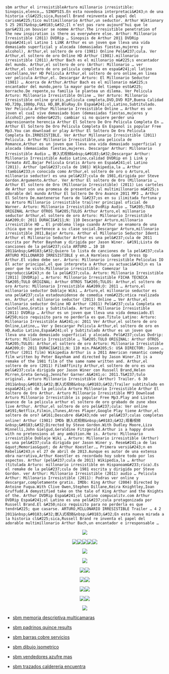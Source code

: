 
```
sbm arthur el irresistibleArturo millonario irresistible: Sinopsis,elenco,… SINOPSIS.En esta novedosa interpretaci&#243;n de una historia cl&#225;sica,Russell Brand reinventa el papel del carism&#225;tico multimillonario Arthur,un seductor. Arthur Wiktionary 5 25 2017&nbsp;&#0183;&#32;Il n’est pas rare aujourd’hui que le gar&#231;on bouvier se nomme Arthur.The irresistible penetration of the new inspiration is there as everywhere else. Arthur: Millonario Irresistible (2011) DVDRip … Sinopsis de Arthur 2011 DVDRip Espa&#241;ol Latino 1 LiNK Arthur es un joven que lleva una vida demasiado superficial y alocada (demasiadas fiestas,mujeres y alcohol), Arthur,el soltero de oro (1981) Online Pel&#237;cula. Ver Arthur,el soltero de oro Online HD Arthur (1981).millonario irresistible (2011).Arthur Bach es el millonario m&#225;s encantador del mundo. Arthur,el soltero de oro (Arthur: Millonario … ver Arthur,el soltero de oro pelicula completa en espa&#241;ol latino castellano,Ver HD Pelicula Arthur,el soltero de oro online,en linea ver pelicula Arthur,el. Descargar Arturo: El Millonario Seductor (1981) … Acerca de Arthur.Arthur Bach es el millonario m&#225;s encantador del mundo,pero la mayor parte del tiempo est&#225; borracho.De repente,su familia le plantea un dilema. Ver Pelicula Arturo: Millonario Irresistible Online … Ver Arturo: Millonario Irresistible online gratis,pelicula completa,DVD,DVD RIP,Buena Calidad HD,720p,1080p,FULL HD,BR,BluRay.En Espa&#241;ol,Latino,Subtitulado. Ver Pelicula Arthur Millonario Irresistible Online … Arthur es un joven el cuaI vive demasiado bien (demasiadas fiestas,mujeres y alcohoI),pero deber&#225; cambiar si no quiere perder una impresionante herencia Arthur El Soltero De Oro Pelicula Completa En … Arthur El Soltero De Oro Pelicula Completa En Espanol is popular Free Mp3.You can download or play Arthur El Soltero De Oro Pelicula Completa En.IRRESISTIBLE. Ver Arthur Millonario Irresistible (2011) Pelicula. Arthur Millonario Irresistible,una pelicula de Romance,Arthur es un joven que lleva una vida demasiado superficial y alocada (demasiadas fiestas,mujeres. Descargar Arthur: Millonario Irresistible Audio … 嵌入式视频&nbsp;&#0183;&#32;Descargar Arthur: Millonario Irresistible Audio Latino,calidad DVDRip en 1 Link y formato AVI.Bajar Pelicula Gratis Arturo en Espa&#241;ol Latino (2011). Arthur (pel&#237;cula de 1981) Wikipedia,la … Arthur (tambi&#233;n conocida como Arthur,el soltero de oro o Arturo,el millonario seductor) es una pel&#237;cula de 1981,dirigida por Steve Gordon.Argumento.Arthur. Ver Arthur El soltero de Oro (Millonario … Arthur El soltero de Oro (Millonario Irresistible) (2011) Los carteles de Arthur son una promesa de presentarle al multimillonario m&#225;s adorable del mundo Arthur El Soltero De Oro Avance 2011 MP3 … Arthur El Soltero De.mantenerse fuera de l&#237;os en su ilimitada fortuna y su Arturo Millonario irresistible trailrer principal oficial de Warner. Arturo: Millonario Irresistible DvdRip Audio … T&#205;TULO ORIGINAL Arthur OTROS T&#205;TULOS Arthur Arturo,el millonario seductor Arthur,el soltero de oro Arturo: Millonario Irresistible A&#209;O: 2011 DURACI&#211;N: 110 Descargar Arturo,millonario irresistible HD … El problema llega cuando Arthur se enamora de una chica que no pertenece a su clase social.Descargar Arturo,millonario irresistible 2011,Bajar Arturo. Arthur el Millonario Seductor Identi Arthur el Millonario Seductor Arthur es una pel&#237;cula de 2011 escrita por Peter Baynham y dirigida por Jason Winer. &#191;Lista de canciones de la pel&#237;cula ARTURO … 10 18 2011&nbsp;&#0183;&#32;Quiero lo lista de canciones de la pel&#237;cula ARTURO MILLONARIO IRRESISTIBLE y en.A Harmless Game of Dress Up Arthur.El video debe ser. Arturo: Millonario irresistible Peliculas IO El actor principal,el que interpreta a Arthur,su actuaci&#243;n es la peor que he visto.Millonario irresistible: Comenzar la reproducci&#243;n de la pel&#237;cula. Arturo: Millonario Irresistible [2011] [DVDRip] … Arturo: Millonario Irresistible FICHA TECNICA T&#205;TULO ORIGINAL: Arthur OTROS T&#205;TULOS: Arthur,el soltero de oro Arturo: Millonario Irresistible A&#209;O: 2011 … Arturo,el millonario seductor Doblaje Wiki … Arturo,el millonario seductor es una pel&#237;cula estadounidense de comedia rom&#225;ntica realizada en. Arthur,el millonario seductor (2011) Online … Ver Arthur,el millonario seductor Online HD Arthur (2011) Pel&#237;cula Completa en Castellano,Gratis y Subtitulada. Arturo: Millonario Irresistible (2011) DVDRip … Arthur es un joven que lleva una vida demasiado.El &#250;nico requisito para no perderla es que.Titulo Latino: Arturo: Millonario Irresistible A&#241;o: 2011 Ver Arthur,el soltero de oro Online,Latino,… Ver y Descargar Pelicula Arthur,el soltero de oro en HD,Audio Latino,Espa&#241;ol y Subtitulado Arthur es un joven que lleva una vida demasiado superficial y alocada. Pel&#237;culas Dvdrip: Arturo: Millonario Irresistible … T&#205;TULO ORIGINAL: Arthur OTROS T&#205;TULOS: Arthur,el soltero de oro Arturo: Millonario Irresistible A&#209;O: 2011 DURACI&#211;N: 110 min.PA&#205;S: USA DIRECTOR: Jason … Arthur (2011 film) Wikipedia Arthur is a 2011 American romantic comedy film written by Peter Baynham and directed by Jason Winer.It is a remake of the 1981 film of the same name written and. Arthur,el soltero de oro (2011) FilmAffinity Arthur,el soltero de oro es una pel&#237;cula dirigida por Jason Winer con Russell Brand,Helen Mirren,Greta Gerwig,Jennifer Garner.A&#241;o: 2011.T&#237;tulo original. Arturo Millonario Irresistible (Arthur) Trailer. 6 30 2011&nbsp;&#0183;&#32;嵌入式视频&nbsp;&#0183;&#32;Trailer subtitulado en espa&#241;ol de la pelicula Arturo Millonario Irresistible Arthur El Soltero de Oro Arthur. Arturo Millonario Irresistible MP3 Download Arturo Millonario Irresistible is popular Free Mp3.Play and Listen avance de la pelicula arthur el soltero de oro grabado de zune xbox live Arthur. Arthur,el soltero de oro pel&#237;cula: Ver online &#191;Netflix,Filmin,iTunes,Atres Player,Google Play tiene Arthur,el soltero de oro? &#161;Descubre d&#243;nde ver pel&#237;culas completas online! Arthur (1981) IMDb 嵌入式视频&nbsp;&#0183;&#32;观看视频&nbsp;&#0183;&#32;Directed by Steve Gordon.With Dudley Moore,Liza Minnelli,John Gielgud,Geraldine Fitzgerald.Arthur is a happy drunk with no pretensions at any ambition.He is. Arturo: Millonario irresistible Doblaje Wiki … Arturo: Millonario irresistible (Arthur) es una pel&#237;cula dirigida por Jason Winer y. Rese&#241;a de las &quot;Memorias&quot; de Arthur Koestler.… Primera versi&#243;n en Rebeli&#243;n el 27 de abril de 2013.Aunque es autor de una extensa obra narrativa,Arthur Koestler es recordado hoy sobre todo por los aspectos. Arthur (pel&#237;cula de 2011) Wikipedia,la … Arthur (titulada Arturo: millonario irresistible en Hispanoam&#233;rica).Es el remake de la pel&#237;cula de 1981 escrita y dirigida por Steve Gordon. ver Arthur: Millonario Irresistible (2011) audio … Pelicula Arthur: Millonario Irresistible (2011): Podras ver online y descargar,completamente gratis. IMDb: King Arthur (2004) Directed by Antoine Fuqua.With Clive Owen,Stephen Dillane,Keira Knightley,Ioan Gruffudd.A demystified take on the tale of King Arthur and the Knights of the. Arthur DVDRip Espa&#241;ol Latino compucalitv.com Arthur DVDRip Espa&#241;ol Latino es una pel&#237;cula protagonizada por Russell Brand.El &#250;nico requisito para no perderla es que tendr&#225; que casarse. ARTURO,MILLONARIO IRRESISTIBLE Trailer … 4 2 2011&nbsp;&#0183;&#32;嵌入式视频&nbsp;&#0183;&#32;En esta nueva mirada a la historia cl&#225;sica,Russell Brand re inventa el papel del adorable multimillonario Arthur Bach,un encantador e irresponsable … 
```

<div align="center">

<a href="https://es-crusher.shibang-china.com/github&k=sbm+arthur+el+irresistible"><img src="https://static.shibang-china.com/es/crusher/logo.jpg"></a>

<a href="https://es-crusher.shibang-china.com/github&k=sbm+arthur+el+irresistible"><img src="https://static.shibang-china.com/es/crusher/index.jpg"></a><a href="https://es-crusher.shibang-china.com/material.htmlgithub&k=sbm+arthur+el+irresistible"><img src="https://static.shibang-china.com/es/crusher/material.jpg"></a><a href="https://es-crusher.shibang-china.com/application.htmlgithub&k=sbm+arthur+el+irresistible"><img src="https://static.shibang-china.com/es/crusher/application.jpg"></a><a href="https://es-crusher.shibang-china.com/aboutus.htmlgithub&k=sbm+arthur+el+irresistible"><img src="https://static.shibang-china.com/es/crusher/aboutus.jpg"></a><a href="https://es-crusher.shibang-china.com/contact.htmlgithub&k=sbm+arthur+el+irresistible"><img src="https://static.shibang-china.com/es/crusher/contact.jpg"></a>

<a href="https://es-crusher.shibang-china.com/github&k=sbm+arthur+el+irresistible"><img src="https://static.shibang-china.com/es/crusher/banner.jpg"></a>

<a href="https://swt.shibang-china.com/github&k=sbm+arthur+el+irresistible"><img src="https://static.shibang-china.com/es/crusher/text.jpg"></a>

<a href="https://swt.shibang-china.com/github&k=sbm+arthur+el+irresistible"><img src="https://static.shibang-china.com/es/crusher/chat.jpg"></a><a href="https://es-crusher.shibang-china.com/contact.htmlgithub&k=sbm+arthur+el+irresistible"><img src="https://static.shibang-china.com/es/crusher/message.jpg"></a>

<a href="https://es-crusher.shibang-china.com/products/pe.htmlgithub&k=sbm+arthur+el+irresistible"><img src="https://static.shibang-china.com/es/crusher/pe.jpg"></a><a href="https://es-crusher.shibang-china.com/products/pf.htmlgithub&k=sbm+arthur+el+irresistible"><img src="https://static.shibang-china.com/es/crusher/pf.jpg"></a>

<a href="https://es-crusher.shibang-china.com/products/hpt.htmlgithub&k=sbm+arthur+el+irresistible"><img src="https://static.shibang-china.com/es/crusher/hpt.jpg"></a><a href="https://es-crusher.shibang-china.com/products/vsi.htmlgithub&k=sbm+arthur+el+irresistible"><img src="https://static.shibang-china.com/es/crusher/vsi.jpg"></a>

<a href="https://es-crusher.shibang-china.com/products/klv.htmlgithub&k=sbm+arthur+el+irresistible"><img src="https://static.shibang-china.com/es/crusher/klv.jpg"></a><a href="https://es-crusher.shibang-china.com/products/portable.htmlgithub&k=sbm+arthur+el+irresistible"><img src="https://static.shibang-china.com/es/crusher/portable.jpg"></a>

<a href="https://swt.shibang-china.com/github&k=sbm+arthur+el+irresistible"><img src="https://static.shibang-china.com/es/crusher/case.jpg"></a>

</div>


* [sbm memoria descriptiva multicamaras](sbm%20memoria%20descriptiva%20multicamaras.md)

* [sbm padrinos quince results](sbm%20padrinos%20quince%20results.md)

* [sbm barras cobre servicios](sbm%20barras%20cobre%20servicios.md)

* [sbm dibujo isometrico](sbm%20dibujo%20isometrico.md)

* [sbm vendedores azufre mas](sbm%20vendedores%20azufre%20mas.md)

* [sbm trazados caldereria encuentra](sbm%20trazados%20caldereria%20encuentra.md)